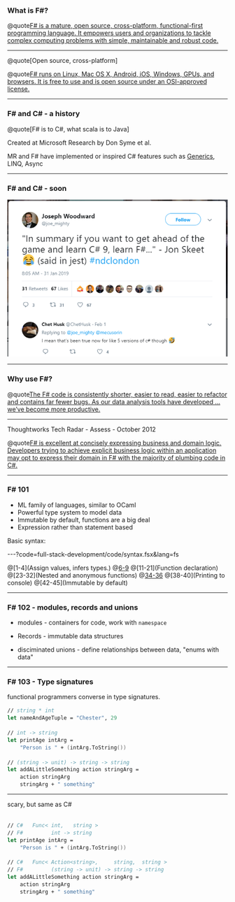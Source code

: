 
### What is F#? #

@quote[F# is a mature, open source, cross-platform, functional-first programming language. It empowers users and organizations to tackle complex computing problems with simple, maintainable and robust code.](fsharp.org)

---

@quote[Open source, cross-platform]

@quote[F# runs on Linux, Mac OS X, Android, iOS, Windows, GPUs, and browsers. It is free to use and is open source under an OSI-approved license.](fsharp.org)

---

### F# and C# - a history #

@quote[F# is to C#, what scala is to Java]

Created at Microsoft Research by Don Syme et al.

MR and F# have implemented or inspired C# features such as [Generics](https://blogs.msdn.microsoft.com/dsyme/2011/03/15/netc-generics-history-some-photos-from-feb-1999/), LINQ, Async

---

### F# and C# - soon #

![csharp9](full-stack-development/assets/img/csharp9.PNG)

---

### Why use F#? #

@quote[The F# code is consistently shorter, easier to read, easier to refactor and contains far fewer bugs. As our data analysis tools have developed … we’ve become more productive.](fsharp.org/testimonials/)

---

Thoughtworks Tech Radar - Assess - October 2012 

@quote[F# is excellent at concisely expressing business and domain logic. Developers trying to achieve explicit business logic within an application may opt to express their domain in F# with the majority of plumbing code in C#.](thoughtworks.com/radar/languages-and-frameworks/f)

---

### F# 101

- ML family of languages, similar to OCaml
- Powerful type system to model data
- Immutable by default, functions are a big deal
- Expression rather than statement based

Basic syntax:

---?code=full-stack-development/code/syntax.fsx&lang=fs

@[1-4](Assign values, infers types.)
@[6-9](Lists)
@[11-21](Function declaration)
@[23-32](Nested and anonymous functions)
@[34-36](Tuples)
@[38-40](Printing to console)
@[42-45](Immutable by default)

---

### F# 102 - modules, records and unions

- modules - containers for code, work with `namespace`

- Records - immutable data structures

- disciminated unions - define relationships between data, "enums with data"

---

### F# 103 - Type signatures

functional programmers converse in type signatures.

```fsharp
// string * int
let nameAndAgeTuple = "Chester", 29

// int -> string
let printAge intArg =
    "Person is " + (intArg.ToString())

// (string -> unit) -> string -> string
let addALittleSomething action stringArg =
    action stringArg
    stringArg + " something"
```

---

scary, but same as C#

```fsharp

// C#   Func< int,   string >
// F#         int -> string
let printAge intArg =
    "Person is " + (intArg.ToString())

// C#   Func< Action<string>,     string,  string >
// F#         (string -> unit) -> string -> string
let addALittleSomething action stringArg =
    action stringArg
    stringArg + " something"
                                                                                                              //
```
